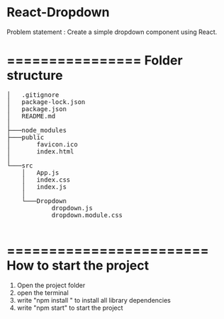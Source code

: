 # React-Dropdown
Problem statement : Create a simple dropdown component using React.


================
Folder structure 
================
<pre>
│   .gitignore
│   package-lock.json
│   package.json
│   README.md
│
├───node_modules
├───public
│       favicon.ico
│       index.html
│
└───src
    │   App.js
    │   index.css
    │   index.js
    │
    └───Dropdown
            dropdown.js
            dropdown.module.css

</pre>            


========================
How to start the project
========================

01. Open the project folder 
02. open the terminal
03. write "npm install " to install all library dependencies
04. write "npm start" to start the project



